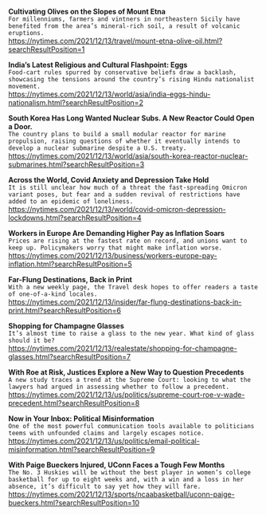 **Cultivating Olives on the Slopes of Mount Etna**\
`For millenniums, farmers and vintners in northeastern Sicily have benefited from the area’s mineral-rich soil, a result of volcanic eruptions.`\
https://nytimes.com/2021/12/13/travel/mount-etna-olive-oil.html?searchResultPosition=1

**India’s Latest Religious and Cultural Flashpoint: Eggs**\
`Food-cart rules spurred by conservative beliefs draw a backlash, showcasing the tensions around the country’s rising Hindu nationalist movement.`\
https://nytimes.com/2021/12/13/world/asia/india-eggs-hindu-nationalism.html?searchResultPosition=2

**South Korea Has Long Wanted Nuclear Subs. A New Reactor Could Open a Door.**\
`The country plans to build a small modular reactor for marine propulsion, raising questions of whether it eventually intends to develop a nuclear submarine despite a U.S. treaty.`\
https://nytimes.com/2021/12/13/world/asia/south-korea-reactor-nuclear-submarines.html?searchResultPosition=3

**Across the World, Covid Anxiety and Depression Take Hold**\
`It is still unclear how much of a threat the fast-spreading Omicron variant poses, but fear and a sudden revival of restrictions have added to an epidemic of loneliness.`\
https://nytimes.com/2021/12/13/world/covid-omicron-depression-lockdowns.html?searchResultPosition=4

**Workers in Europe Are Demanding Higher Pay as Inflation Soars**\
`Prices are rising at the fastest rate on record, and unions want to keep up. Policymakers worry that might make inflation worse.`\
https://nytimes.com/2021/12/13/business/workers-europe-pay-inflation.html?searchResultPosition=5

**Far-Flung Destinations, Back in Print**\
`With a new weekly page, the Travel desk hopes to offer readers a taste of one-of-a-kind locales.`\
https://nytimes.com/2021/12/13/insider/far-flung-destinations-back-in-print.html?searchResultPosition=6

**Shopping for Champagne Glasses**\
`It’s almost time to raise a glass to the new year. What kind of glass should it be?`\
https://nytimes.com/2021/12/13/realestate/shopping-for-champagne-glasses.html?searchResultPosition=7

**With Roe at Risk, Justices Explore a New Way to Question Precedents**\
`A new study traces a trend at the Supreme Court: looking to what the lawyers had argued in assessing whether to follow a precedent.`\
https://nytimes.com/2021/12/13/us/politics/supreme-court-roe-v-wade-precedent.html?searchResultPosition=8

**Now in Your Inbox: Political Misinformation**\
`One of the most powerful communication tools available to politicians teems with unfounded claims and largely escapes notice.`\
https://nytimes.com/2021/12/13/us/politics/email-political-misinformation.html?searchResultPosition=9

**With Paige Bueckers Injured, UConn Faces a Tough Few Months**\
`The No. 3 Huskies will be without the best player in women’s college basketball for up to eight weeks and, with a win and a loss in her absence, it’s difficult to say yet how they will fare.`\
https://nytimes.com/2021/12/13/sports/ncaabasketball/uconn-paige-bueckers.html?searchResultPosition=10

